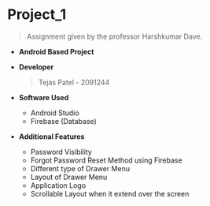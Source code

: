 # Project_1
  > Assignment given by the professor Harshkumar Dave.

* **Android Based Project**

* **Developer** 
  > Tejas Patel - 2091244

* **Software Used**
  - Android Studio 
  - Firebase  (Database)

* **Additional Features** 
  - Password Visibility
  - Forgot Password Reset Method using Firebase
  - Different type of Drawer Menu
  - Layout of Drawer Menu
  - Application Logo
  - Scrollable Layout when it extend over the screen
  

